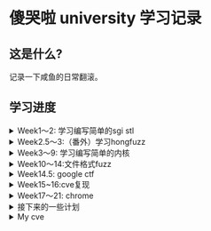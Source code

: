 # 傻哭啦 university 学习记录

## 这是什么? 

记录一下咸鱼的日常翻滚。

## 学习进度

<details>
<summary>Week1～2: 学习编写简单的sgi stl</summary>

### 主项目：

传送门: [GraVity0-stl](https://github.com/yytgravity/Daily-learning-record/tree/master/第1～2周/GraVity0_stl)

### Question 1 ： vector编写过程中的安全问题思考：

传送门: [vector编写过程中的安全问题思考](https://github.com/yytgravity/Daily-learning-record/blob/master/%E7%AC%AC1%EF%BD%9E2%E5%91%A8/%E6%80%9D%E8%80%83%E9%A2%98/vector%E7%BC%96%E5%86%99%E8%BF%87%E7%A8%8B%E4%B8%AD%E7%9A%84%E5%AE%89%E5%85%A8%E9%97%AE%E9%A2%98%E6%80%9D%E8%80%83.md)

### Question 2 ：为什么实现了uninitialized_xxx和copy/fill这样两组不同的函数：

传送门: [为什么实现了uninitialized_xxx和copy/fill这样两组不同的函数](https://github.com/yytgravity/Daily-learning-record/blob/master/%E7%AC%AC1%EF%BD%9E2%E5%91%A8/%E6%80%9D%E8%80%83%E9%A2%98/%E4%B8%BA%E4%BB%80%E4%B9%88%E5%AE%9E%E7%8E%B0%E4%BA%86uninitialized_xxx%E5%92%8Ccopy:fill%E8%BF%99%E6%A0%B7%E4%B8%A4%E7%BB%84%E4%B8%8D%E5%90%8C%E7%9A%84%E5%87%BD%E6%95%B0.md)
 
### Question 3 ：绘制每个容器在内存里的对象存储图

传送门: [绘制每个容器在内存里的对象存储图](https://github.com/yytgravity/Daily-learning-record/blob/master/%E7%AC%AC1%EF%BD%9E2%E5%91%A8/%E6%80%9D%E8%80%83%E9%A2%98/%E7%BB%98%E5%88%B6%E6%AF%8F%E4%B8%AA%E5%AE%B9%E5%99%A8%E5%9C%A8%E5%86%85%E5%AD%98%E9%87%8C%E7%9A%84%E5%AF%B9%E8%B1%A1%E5%AD%98%E5%82%A8%E5%9B%BE.md)

### Question 4 ：测试题目

传送门: [小测试](https://github.com/yytgravity/Daily-learning-record/tree/master/第1～2周/小测验)

### Question 5 ：学习一下师傅们的漏洞思路：
　
传送门: [学习一下](https://github.com/yytgravity/Daily-learning-record/blob/master/%E7%AC%AC1%EF%BD%9E2%E5%91%A8/%E6%80%9D%E8%80%83%E9%A2%98/%E5%80%9F%E9%89%B4.md)


</details>

<details>
<summary>Week2.5～3:（番外）学习hongfuzz</summary>

### Full-speed Fuzzing在honggfuzz上的应用笔记（学习 p0的 imageio fuzz）：

传送门: [Full-speed Fuzzing在honggfuzz上的应用笔记](https://github.com/yytgravity/Daily-learning-record/tree/master/第2.5周--honggfuzz番外)

### honggfuzz代码阅读：

传送门: [Full-speed Fuzzing在honggfuzz上的应用笔记](https://github.com/yytgravity/Daily-learning-record/tree/master/%E7%AC%AC2.5%E5%91%A8--honggfuzz%E7%95%AA%E5%A4%96/%E4%BB%A3%E7%A0%81%E9%98%85%E8%AF%BB)

</details>


<details>
<summary>Week3～9: 学习编写简单的内核</summary>

> 整体梳理+准备部分: 

[准备部分](https://github.com/yytgravity/Daily-learning-record/tree/master/week3-6/%E7%AC%AC1%E7%AB%A0)

[整体梳理](https://github.com/yytgravity/Daily-learning-record/tree/master/week3-6/%E6%95%B4%E4%BD%93%E6%A2%B3%E7%90%86)

> 初识mbr: 

[传送门](https://github.com/yytgravity/Daily-learning-record/tree/master/week3-6/%E7%AC%AC2%E7%AB%A0)

> 再探mbr: 

[传送门](https://github.com/yytgravity/Daily-learning-record/tree/master/week3-6/%E7%AC%AC3%E7%AB%A0)

> 保护模式: 

[传送门](https://github.com/yytgravity/Daily-learning-record/tree/master/week3-6/%E7%AC%AC4%E7%AB%A0) 

> 内核参上！: 

[传送门](https://github.com/yytgravity/Daily-learning-record/tree/master/week3-6/%E7%AC%AC5%E7%AB%A0)

> 丰富内核: 

[传送门](https://github.com/yytgravity/Daily-learning-record/tree/master/week3-6/%E7%AC%AC6%E7%AB%A0)

> 中断: 

[传送门](https://github.com/yytgravity/Daily-learning-record/tree/master/week3-6/%E7%AC%AC7%E7%AB%A0) 

> 内存管理: 

[传送门](https://github.com/yytgravity/Daily-learning-record/tree/master/week3-6/%E7%AC%AC8%E7%AB%A0)

> 线程: 

[传送门](https://github.com/yytgravity/Daily-learning-record/tree/master/week3-6/%E7%AC%AC9%E7%AB%A0)

> IO: 

[传送门](https://github.com/yytgravity/Daily-learning-record/tree/master/week3-6/%E7%AC%AC10%E7%AB%A0)

> 用户进程: 

[传送门](https://github.com/yytgravity/Daily-learning-record/tree/master/week3-6/%E7%AC%AC11%E7%AB%A0)

> 系统调用: 

[传送门](https://github.com/yytgravity/Daily-learning-record/tree/master/week3-6/%E7%AC%AC12%E7%AB%A0)

> 硬盘驱动: 

[传送门](https://github.com/yytgravity/Daily-learning-record/tree/master/week3-6/%E7%AC%AC13%E7%AB%A0)

> 文件系统: 

[传送门](https://github.com/yytgravity/Daily-learning-record/tree/master/week3-6/%E7%AC%AC14%E7%AB%A0)

> shell: 

[传送门](https://github.com/yytgravity/Daily-learning-record/tree/master/week3-6/%E7%AC%AC15%E7%AB%A0)

参考的书籍： 《操作系统真象还原》 《csapp》


</details>


<details>
<summary>Week10～14:文件格式fuzz</summary>

### 入门

通过开源软件学习如何使用winafl：

[传送门](https://github.com/yytgravity/Daily-learning-record/tree/master/winafl-%E5%AE%9E%E6%88%98%E7%BB%83%E4%B9%A0)

### frida学习（辅助harness编写）

[传送门](https://github.com/yytgravity/Daily-learning-record/tree/master/frida)

### gdi实战

[传送门](https://github.com/yytgravity/Daily-learning-record/tree/master/%E6%96%87%E4%BB%B6%E6%A0%BC%E5%BC%8Ffuzz/gdi)

### pbk实战

[传送门](https://github.com/yytgravity/Daily-learning-record/tree/master/%E6%96%87%E4%BB%B6%E6%A0%BC%E5%BC%8Ffuzz/pbk)

### 一些资料

[传送门](https://github.com/yytgravity/Daily-learning-record/tree/master/%E6%96%87%E4%BB%B6%E6%A0%BC%E5%BC%8Ffuzz)


</details>

<details>
<summary>Week14.5: google ctf</summary>

[传送门](https://github.com/yytgravity/Daily-learning-record/tree/master/google%20ctf%20wp/echo)

</details>


<details>
<summary>Week15~16:cve复现</summary>

[传送门](https://github.com/yytgravity/Daily-learning-record/tree/master/cve%E5%88%86%E6%9E%90)

</details>

<details>
<summary>Week17～21: chrome </summary>

### partition one： 初识mojo

[传送门](https://github.com/yytgravity/Daily-learning-record/blob/master/chrome/plaid%202020%20mojo/mojo学习笔记.md)

### partition two： plaid 2020 mojo：

[传送门](https://github.com/yytgravity/Daily-learning-record/tree/master/chrome/plaid%202020%20mojo)

### partition three： tctf chrome-RCE

[传送门](https://github.com/yytgravity/Daily-learning-record/tree/master/chrome/tctf-chrome/RCE)

### partition four：tctf chrome-SBX

[传送门](https://github.com/yytgravity/Daily-learning-record/tree/master/chrome/tctf-chrome/sbx)

### partition five：tctf chrome-fullchain

[传送门](https://github.com/yytgravity/Daily-learning-record/tree/master/chrome/tctf-chrome/fullchain)

### partition six: Google ctf-monochromatic


[传送门](https://github.com/yytgravity/Daily-learning-record/tree/master/chrome/Google%202019)

### partition seven: partitionalloc源码及利用分析

[传送门](https://github.com/yytgravity/Daily-learning-record/tree/master/chrome/partitionalloc)


### partition eight: oob类漏洞利用总结

[传送门](https://github.com/yytgravity/Daily-learning-record/tree/master/chrome/oob)


</details>

<details>
<summary>接下来的一些计划</summary>

开始挖漏洞了，陆续会在cve或chrome文件夹中更新新的一些记录

</details>

<details>
<summary>My cve</summary>

CVE-2022-1864 https://bugs.chromium.org/p/chromium/issues/detail?id=1320624
CVE-2022-3318

</details>

